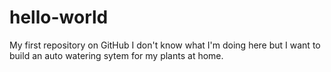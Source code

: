 hello-world
===========

My first repository on GitHub
I don't know what I'm doing here but I want to build an auto watering sytem for my plants at home.  
